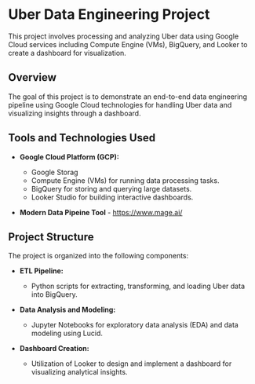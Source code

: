 # Uber Data Engineering Project

This project involves processing and analyzing Uber data using Google Cloud services including Compute Engine (VMs), BigQuery, and Looker to create a dashboard for visualization.

## Overview

The goal of this project is to demonstrate an end-to-end data engineering pipeline using Google Cloud technologies for handling Uber data and visualizing insights through a dashboard.

## Tools and Technologies Used

- **Google Cloud Platform (GCP):**
  - Google Storag   
  - Compute Engine (VMs) for running data processing tasks.
  - BigQuery for storing and querying large datasets.
  - Looker Studio for building interactive dashboards.

- **Modern Data Pipeine Tool** - https://www.mage.ai/

## Project Structure

The project is organized into the following components:

- **ETL Pipeline:**
  - Python scripts for extracting, transforming, and loading Uber data into BigQuery.

- **Data Analysis and Modeling:**
  - Jupyter Notebooks for exploratory data analysis (EDA) and data modeling using Lucid.

- **Dashboard Creation:**
  - Utilization of Looker to design and implement a dashboard for visualizing analytical insights.

